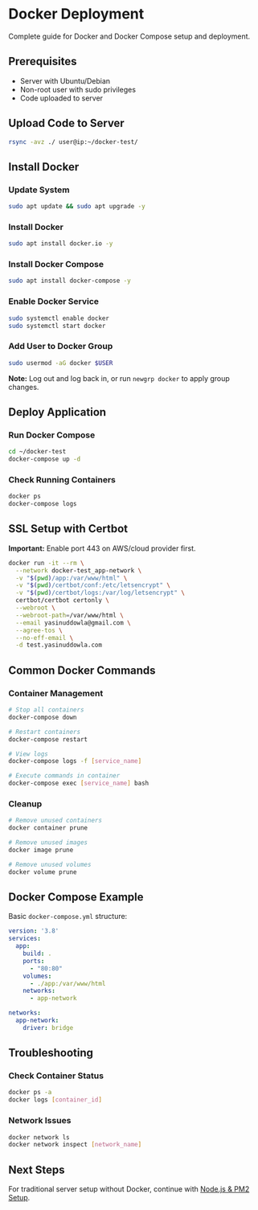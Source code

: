 # Docker Deployment

Complete guide for Docker and Docker Compose setup and deployment.

## Prerequisites

- Server with Ubuntu/Debian
- Non-root user with sudo privileges
- Code uploaded to server

## Upload Code to Server

```bash
rsync -avz ./ user@ip:~/docker-test/
```

## Install Docker

### Update System
```bash
sudo apt update && sudo apt upgrade -y
```

### Install Docker
```bash
sudo apt install docker.io -y
```

### Install Docker Compose
```bash
sudo apt install docker-compose -y
```

### Enable Docker Service
```bash
sudo systemctl enable docker
sudo systemctl start docker
```

### Add User to Docker Group
```bash
sudo usermod -aG docker $USER
```

**Note:** Log out and log back in, or run `newgrp docker` to apply group changes.

## Deploy Application

### Run Docker Compose
```bash
cd ~/docker-test
docker-compose up -d
```

### Check Running Containers
```bash
docker ps
docker-compose logs
```

## SSL Setup with Certbot

**Important:** Enable port 443 on AWS/cloud provider first.

```bash
docker run -it --rm \
  --network docker-test_app-network \
  -v "$(pwd)/app:/var/www/html" \
  -v "$(pwd)/certbot/conf:/etc/letsencrypt" \
  -v "$(pwd)/certbot/logs:/var/log/letsencrypt" \
  certbot/certbot certonly \
  --webroot \
  --webroot-path=/var/www/html \
  --email yasinuddowla@gmail.com \
  --agree-tos \
  --no-eff-email \
  -d test.yasinuddowla.com
```

## Common Docker Commands

### Container Management
```bash
# Stop all containers
docker-compose down

# Restart containers
docker-compose restart

# View logs
docker-compose logs -f [service_name]

# Execute commands in container
docker-compose exec [service_name] bash
```

### Cleanup
```bash
# Remove unused containers
docker container prune

# Remove unused images
docker image prune

# Remove unused volumes
docker volume prune
```

## Docker Compose Example

Basic `docker-compose.yml` structure:
```yaml
version: '3.8'
services:
  app:
    build: .
    ports:
      - "80:80"
    volumes:
      - ./app:/var/www/html
    networks:
      - app-network

networks:
  app-network:
    driver: bridge
```

## Troubleshooting

### Check Container Status
```bash
docker ps -a
docker logs [container_id]
```

### Network Issues
```bash
docker network ls
docker network inspect [network_name]
```

## Next Steps

For traditional server setup without Docker, continue with [Node.js & PM2 Setup](./07-nodejs-pm2.md).
